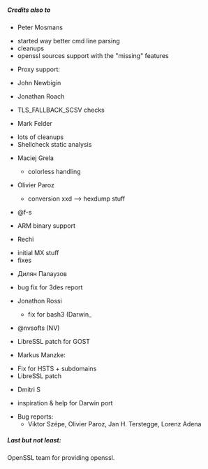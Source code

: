 

##### Credits also to

* Peter Mosmans
 - started way better cmd line parsing
 - cleanups
 - openssl sources support with the "missing" features

* Proxy support:
 - John Newbigin

* Jonathan Roach
 - TLS_FALLBACK_SCSV checks
 
* Mark Felder
 - lots of cleanups
 - Shellcheck static analysis

* Maciej Grela 
  - colorless handling

* Olivier Paroz
  - conversion xxd --> hexdump stuff 

* @f-s
 - ARM binary support  

* Rechi
 - initial MX stuff
 - fixes

* Дилян Палаузов
 - bug fix for 3des report

* Jonathon Rossi
  - fix for bash3 (Darwin_

* @nvsofts (NV)
 - LibreSSL patch for GOST

* Markus Manzke: 
 - Fix for HSTS + subdomains
 - LibreSSL patch

* Dmitri S
 - inspiration & help for Darwin port

* Bug reports:
  - Viktor Szépe, Olivier Paroz, Jan H. Terstegge, Lorenz Adena

##### Last but not least:

OpenSSL team for providing openssl.

